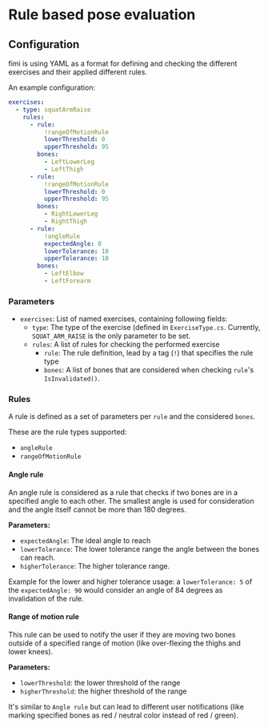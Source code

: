# Rule based pose evaluation

## Configuration
fimi is using YAML as a format for defining and checking the different exercises and their applied different rules.

An example configuration:

```yaml
exercises:
  - type: squatArmRaise
    rules:
      - rule:
          !rangeOfMotionRule
          lowerThreshold: 0
          upperThreshold: 95
        bones:
          - LeftLowerLeg
          - LeftThigh
      - rule:
          !rangeOfMotionRule
          lowerThreshold: 0
          upperThreshold: 95
        bones:
          - RightLowerLeg
          - RightThigh
      - rule:
          !angleRule
          expectedAngle: 0
          lowerTolerance: 10
          upperTolerance: 10
        bones:
          - LeftElbow
          - LeftForearm
```

### Parameters
- `exercises`: List of named exercises, containing following fields:
	- `type`: The type of the exercise (defined in `ExerciseType.cs`. Currently, `SQUAT_ARM_RAISE` is the only parameter to be set.
	- `rules`: A list of rules for checking the performed exercise
		- `rule`: The rule definition, lead by a tag (`!`) that specifies the rule type
		- `bones`: A list of bones that are considered when checking `rule`'s `IsInvalidated()`.

### Rules
A rule is defined as a set of parameters per `rule` and the considered `bones`. 

These are the rule types supported:
- `angleRule`
- `rangeOfMotionRule`

#### Angle rule
An angle rule is considered as a rule that checks if two bones are in a specified angle to each other. The smallest angle is used for consideration and the angle itself cannot be more than 180 degrees.

**Parameters:**
- `expectedAngle`: The ideal angle to reach
- `lowerTolerance`: The lower tolerance range the angle between the bones can reach. 
- `higherTolerance`: The higher tolerance range.

Example for the lower and higher tolerance usage: a `lowerTolerance: 5` of the `expectedAngle: 90` would consider an angle of 84 degrees as invalidation of the rule.


#### Range of motion rule
This rule can be used to notify the user if they are moving two bones outside of a specified range of motion (like over-flexing the thighs and lower knees).

**Parameters:**
- `lowerThreshold`: the lower threshold of the range
- `higherThreshold`: the higher threshold of the range

It's similar to `Angle rule` but can lead to different user notifications (like marking specified bones as red / neutral color instead of red / green).